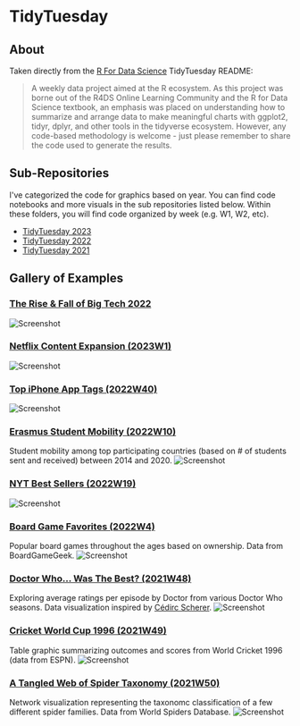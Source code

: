 # TidyTuesday

## About

Taken directly from the [R For Data Science](https://github.com/rfordatascience/tidytuesday) TidyTuesday README:

> A weekly data project aimed at the R ecosystem. As this project was borne out of the R4DS Online Learning Community and the R for Data Science textbook, an emphasis was placed on understanding how to summarize and arrange data to make meaningful charts with ggplot2, tidyr, dplyr, and other tools in the tidyverse ecosystem. However, any code-based methodology is welcome - just please remember to share the code used to generate the results.

## Sub-Repositories

I've categorized the code for graphics based on year. You can find code notebooks and more visuals in the sub repositories listed below. Within these folders, you will find code organized by week (e.g. W1, W2, etc).

- [TidyTuesday 2023](2023)
- [TidyTuesday 2022](2022)
- [TidyTuesday 2021](2021)

## Gallery of Examples

### **[The Rise & Fall of Big Tech 2022](2023/W6)**
![Screenshot](2023/W6/big-tech-stocks.png)

### **[Netflix Content Expansion (2023W1)](2023/W1)**
![Screenshot](2023/W1/netflix.png)

### **[Top iPhone App Tags (2022W40)](2022/W40)**
![Screenshot](2022/W40/iphone-plot.png)

### **[Erasmus Student Mobility (2022W10)](2022/W10)**
Student mobility among top participating countries (based on # of students sent and received) between 2014 and 2020.
![Screenshot](2022/W10/erasmus.jpeg)

### **[NYT Best Sellers (2022W19)](2022/W19)**
![Screenshot](2022/W19/nyt_authors.png)

### **[Board Game Favorites (2022W4)](2022/W4)**
Popular board games throughout the ages based on ownership. Data from BoardGameGeek.
![Screenshot](2022/W4/board_games_visual.png)

### **[Doctor Who... Was The Best? (2021W48)](2021/W48)**
Exploring average ratings per episode by Doctor from various Doctor Who seasons. Data visualization inspired by [Cédirc Scherer](https://www.cedricscherer.com/2019/05/17/the-evolution-of-a-ggplot-ep.-1/).
![Screenshot](2021/W48/doctor_who_chart.png)

### **[Cricket World Cup 1996 (2021W49)](2021/W49)**
Table graphic summarizing outcomes and scores from World Cricket 1996 (data from ESPN). 
![Screenshot](2021/W49/cricket_world_cup.png)

### **[A Tangled Web of Spider Taxonomy (2021W50)](2021/W50)**
Network visualization representing the taxonomc classification of a few different spider families. Data from World Spiders Database.
![Screenshot](2021/W50/spider_taxonomy.png)

